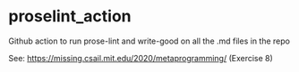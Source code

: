 # proselint_action
Github action to run prose-lint and write-good on all the .md files in the repo

See: https://missing.csail.mit.edu/2020/metaprogramming/ (Exercise 8)
